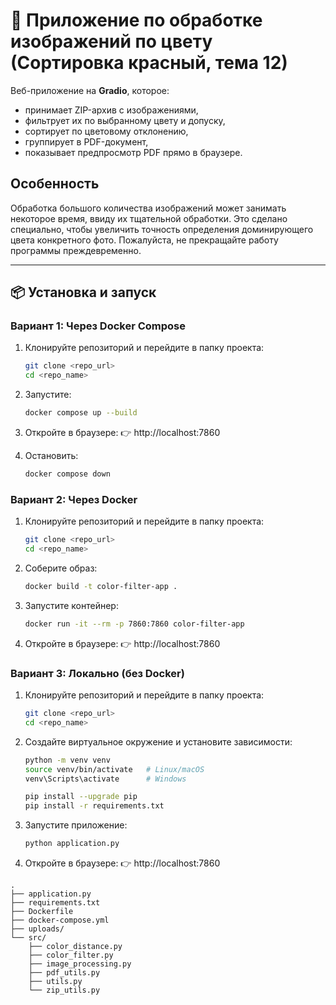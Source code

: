 # 🎨 Приложение по обработке изображений по цвету (Сортировка красный, тема 12)

Веб-приложение на **Gradio**, которое:
- принимает ZIP-архив с изображениями,
- фильтрует их по выбранному цвету и допуску,
- сортирует по цветовому отклонению,
- группирует в PDF-документ,
- показывает предпросмотр PDF прямо в браузере.

## Особенность
Обработка большого количества изображений может занимать некоторое время, ввиду их тщательной обработки. Это сделано специально, чтобы увеличить точность определения доминирующего цвета конкретного фото. Пожалуйста, не прекращайте работу программы преждевременно. 

---

## 📦 Установка и запуск

### Вариант 1: Через Docker Compose

1. Клонируйте репозиторий и перейдите в папку проекта:
   ```bash
   git clone <repo_url>
   cd <repo_name>
   ```
   
2. Запустите:
   ```bash
   docker compose up --build
   ```
   
3. Откройте в браузере:
👉 http://localhost:7860

4. Остановить:
    ```bash
   docker compose down
   ```

### Вариант 2: Через Docker

1. Клонируйте репозиторий и перейдите в папку проекта:
   ```bash
   git clone <repo_url>
   cd <repo_name>
   ```

2. Соберите образ:
   ```bash
   docker build -t color-filter-app .
   ```
3. Запустите контейнер:
    ```bash
   docker run -it --rm -p 7860:7860 color-filter-app
   ```
   
4. Откройте в браузере:
👉 http://localhost:7860

### Вариант 3: Локально (без Docker)

1. Клонируйте репозиторий и перейдите в папку проекта:
   ```bash
   git clone <repo_url>
   cd <repo_name>
   ```
2. Создайте виртуальное окружение и установите зависимости:
    ```bash
   python -m venv venv
    source venv/bin/activate   # Linux/macOS
    venv\Scripts\activate      # Windows

    pip install --upgrade pip
    pip install -r requirements.txt
   ```
3. Запустите приложение:
    ```bash
   python application.py
   ```
4. Откройте в браузере:
👉 http://localhost:7860

```
.
├── application.py        
├── requirements.txt      
├── Dockerfile            
├── docker-compose.yml    
├── uploads/              
└── src/
    ├── color_distance.py 
    ├── color_filter.py     
    ├── image_processing.py 
    ├── pdf_utils.py       
    ├── utils.py            
    └── zip_utils.py        

```